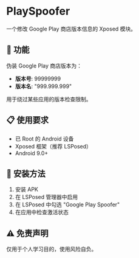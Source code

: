 # PlaySpoofer

一个修改 Google Play 商店版本信息的 Xposed 模块。

## 🚀 功能

伪装 Google Play 商店版本为：
- **版本号**: 99999999
- **版本名**: "999.999.999"

用于绕过某些应用的版本检查限制。

## 📋 使用要求

- 已 Root 的 Android 设备
- Xposed 框架（推荐 LSPosed）
- Android 9.0+

## 🔧 安装方法

1. 安装 APK
2. 在 LSPosed 管理器中启用
3. 在 LSPosed 中勾选 "Google Play Spoofer"
4. 在应用中检查激活状态

## ⚠️ 免责声明

仅用于个人学习目的，使用风险自负。
